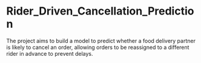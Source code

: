 # Rider_Driven_Cancellation_Prediction
The project aims to build a model to predict whether a food delivery partner is likely to cancel an order, allowing orders to be reassigned to a different rider in advance to prevent delays.
